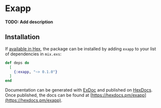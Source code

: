 # Exapp

**TODO: Add description**

## Installation

If [available in Hex](https://hex.pm/docs/publish), the package can be installed
by adding `exapp` to your list of dependencies in `mix.exs`:

```elixir
def deps do
  [
    {:exapp, "~> 0.1.0"}
  ]
end
```

Documentation can be generated with [ExDoc](https://github.com/elixir-lang/ex_doc)
and published on [HexDocs](https://hexdocs.pm). Once published, the docs can
be found at [https://hexdocs.pm/exapp](https://hexdocs.pm/exapp).

